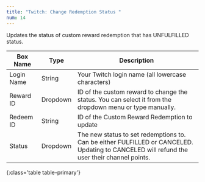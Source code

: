 ```yaml
---
title: "Twitch: Change Redemption Status "
num: 14
---
```


Updates the status of custom reward redemption that has UNFULFILLED status.

| Box Name | Type | Description | 
|-------|--------|--------
|Login Name|String|Your Twitch login name (all lowercase characters)
|Reward ID|Dropdown|ID of the custom reward to change the status. You can select it from the dropdown menu or type manually.
|Redeem ID|String|ID of the Custom Reward Redemption to update
|Status|Dropdown|The new status to set redemptions to. Can be either FULFILLED or CANCELED. Updating to CANCELED will refund the user their channel points.
{:class='table table-primary'}











